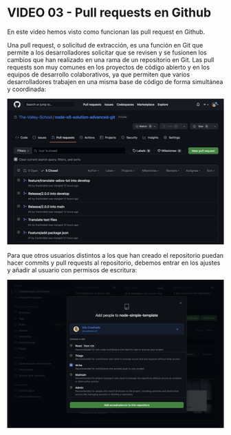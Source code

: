 # VIDEO 03 - Pull requests en Github

En este video hemos visto como funcionan las pull request en Github.

Una pull request, o solicitud de extracción, es una función en Git que permite a los desarrolladores solicitar que se revisen y se fusionen los cambios que han realizado en una rama de un repositorio en Git. Las pull requests son muy comunes en los proyectos de código abierto y en los equipos de desarrollo colaborativos, ya que permiten que varios desarrolladores trabajen en una misma base de código de forma simultánea y coordinada:

![Untitled](/docs/assets/Untitled.png)

Para que otros usuarios distintos a los que han creado el repositorio puedan hacer commits y pull requests al repositorio, debemos entrar en los ajustes y añadir al usuario con permisos de escritura:

![write](/docs/assets/write.png)
